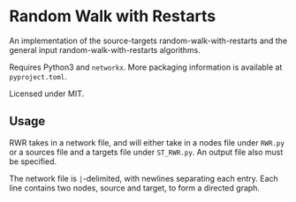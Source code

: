 # Random Walk with Restarts

An implementation of the source-targets random-walk-with-restarts and the general input random-walk-with-restarts algorithms.

Requires Python3 and `networkx`. More packaging information is available at `pyproject.toml`.

Licensed under MIT.

## Usage

RWR takes in a network file, and will either take in a nodes file under `RWR.py` or a sources file and a targets file under
`ST_RWR.py`. An output file also must be specified.

The network file is `|`-delimited, with newlines separating each entry. Each line contains two nodes, source and target, to
form a directed graph.
